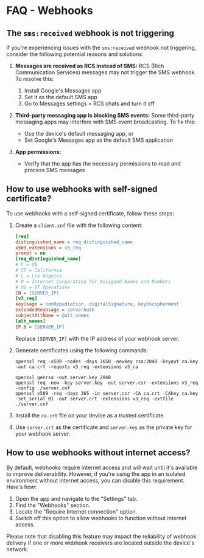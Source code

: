 # FAQ - Webhooks

## The `sms:received` webhook is not triggering

If you're experiencing issues with the `sms:received` webhook not triggering, consider the following potential reasons and solutions:

1. **Messages are received as RCS instead of SMS:**
   RCS (Rich Communication Services) messages may not trigger the SMS webhook. To resolve this:
   1. Install Google's Messages app
   2. Set it as the default SMS app
   3. Go to Messages settings > RCS chats and turn it off

2. **Third-party messaging app is blocking SMS events:**
   Some third-party messaging apps may interfere with SMS event broadcasting. To fix this:
   - Use the device's default messaging app, or
   - Set Google's Messages app as the default SMS application

3. **App permissions:**
   - Verify that the app has the necessary permissions to read and process SMS messages

## How to use webhooks with self-signed certificate?

To use webhooks with a self-signed certificate, follow these steps:

1. Create a `client.cnf` file with the following content:

    ```ini
    [req]
    distinguished_name = req_distinguished_name
    x509_extensions = v3_req
    prompt = no
    [req_distinguished_name]
    # C = US
    # ST = California
    # L = Los Angeles
    # O = Internet Corporation for Assigned Names and Numbers
    # OU = IT Operations
    CN = [SERVER_IP]
    [v3_req]
    keyUsage = nonRepudiation, digitalSignature, keyEncipherment
    extendedKeyUsage = serverAuth
    subjectAltName = @alt_names
    [alt_names]
    IP.0 = [SERVER_IP]
    ```

    Replace `[SERVER_IP]` with the IP address of your webhook server.

2. Generate certificates using the following commands:

    ```shell
    openssl req -x509 -nodes -days 3650 -newkey rsa:2048 -keyout ca.key -out ca.crt -reqexts v3_req -extensions v3_ca

    openssl genrsa -out server.key 2048
    openssl req -new -key server.key -out server.csr -extensions v3_req -config ./server.cnf
    openssl x509 -req -days 365 -in server.csr -CA ca.crt -CAkey ca.key -set_serial 01 -out server.crt -extensions v3_req -extfile ./server.cnf
    ```

3. Install the `ca.crt` file on your device as a trusted certificate.
4. Use `server.crt` as the certificate and `server.key` as the private key for your webhook server.


## How to use webhooks without internet access?

By default, webhooks require internet access and will wait until it's available to improve deliverability. However, if you're using the app in an isolated environment without internet access, you can disable this requirement. Here's how:

1. Open the app and navigate to the "Settings" tab.
2. Find the "Webhooks" section.
3. Locate the "Require Internet connection" option.
4. Switch off this option to allow webhooks to function without internet access.

Please note that disabling this feature may impact the reliability of webhook delivery if one or more webhook receivers are located outside the device's network.
